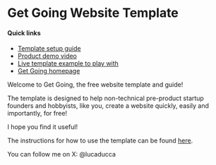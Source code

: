 # Get Going Website Template
#### Quick links
- [Template setup guide](https://getgoingtemplate.com/instructions/instructions.html)
- [Product demo video](https://www.youtube.com/watch?v=3cnazoqF0mQ)
- [Live template example to play with](https://getgoingtemplate.com/live-example/index.html)
- [Get Going homepage](https://getgoingtemplate.com/)

Welcome to Get Going, the free website template and guide!

The template is designed to help non-technical pre-product startup founders and hobbyists, like you, create a website quickly, easily and importantly, for free!

I hope you find it useful!

The instructions for how to use the template can be found [here](https://getgoingtemplate.com/instructions/instructions.html).

You can follow me on X: @lucaducca